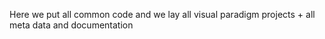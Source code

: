 Here we put all common code and we lay all visual paradigm projects + all meta data and documentation